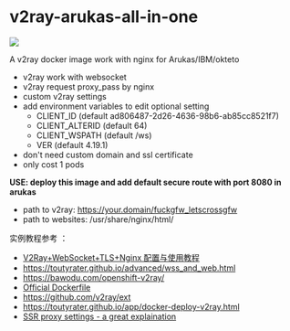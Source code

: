 # v2ray-arukas-all-in-one

![](https://img.shields.io/badge/language-Docker-orange.svg)

A v2ray docker image work with nginx for Arukas/IBM/okteto

- v2ray work with websocket
- v2ray request proxy_pass by nginx
- custom v2ray settings
- add environment variables to edit optional setting
  - CLIENT_ID (default ad806487-2d26-4636-98b6-ab85cc8521f7)
  - CLIENT_ALTERID (default 64)
  - CLIENT_WSPATH (default /ws)
  - VER (default 4.19.1)
- don't need custom domain and ssl certificate
- only cost 1 pods

**USE: deploy this image and add default secure route with port 8080 in arukas**

- path to v2ray: https://your.domain/fuckgfw_letscrossgfw
- path to websites: /usr/share/nginx/html/

实例教程参考 ：

- <a href="https://doubibackup.com/v2ray-ws-tls-nginx.html" target="_blank">V2Ray+WebSocket+TLS+Nginx 配置与使用教程</a>
- https://toutyrater.github.io/advanced/wss_and_web.html
- https://bawodu.com/openshift-v2ray/
- <a href="https://github.com/v2fly/docker">Official Dockerfile</a>
- https://github.com/v2ray/ext
- https://toutyrater.github.io/app/docker-deploy-v2ray.html
- <a href="https://vimcaw.github.io/blog/2018/03/12/Shadowsocks(R)%E8%AE%BE%E7%BD%AE%EF%BC%9A%E7%B3%BB%E7%BB%9F%E4%BB%A3%E7%90%86%E6%A8%A1%E5%BC%8F%E3%80%81PAC%E3%80%81%E4%BB%A3%E7%90%86%E8%A7%84%E5%88%99/">SSR proxy settings - a great explaination</a>
